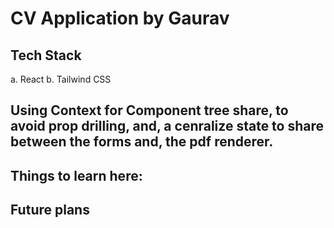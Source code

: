 # CV Application by Gaurav

## Tech Stack
a. React
b. Tailwind CSS

## Using Context for Component tree share, to avoid prop drilling, and, a cenralize state to share between the forms and, the pdf renderer.  
## Things to learn here: 

## Future plans